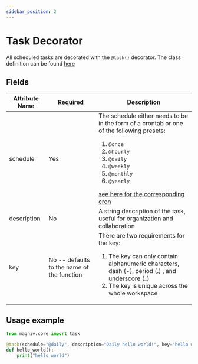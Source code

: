 ```yaml
---
sidebar_position: 2
---
```


# Task Decorator

All scheduled tasks are decorated with the `@task()` decorator. 
The class definition can be found [here](https://github.com/MagnivOrg/magniv/blob/master/magniv/core/task.py)
 

## Fields

|Attribute Name|Required|Description|
|--------------|--------|-----------|
|schedule         |Yes        |The schedule either needs to be in the form of a crontab or one of the following presets: <ol><li>`@once`</li><li>`@hourly`</li><li>`@daily`</li><li>`@weekly`</li><li>`@monthly`</li><li>`@yearly`</li></ol> [see here for the corresponding cron](https://airflow.apache.org/docs/apache-airflow/1.10.1/scheduler.html#dag-runs)|
|description      |No         |A string description of the task, useful for organization and collaboration           |
|key              |No -- defaults to the name of the function        |There are two requirements for the key: <ol> <li> The key can only contain alphanumeric characters, dash (-), period (.) , and underscore (_)  </li> <li>The key is unique across the whole workspace</li></ol>|


## Usage example


```python
from magniv.core import task

@task(schedule="@daily", description="Daily hello world!", key="hello world")
def hello_world():
    print("hello world")
```

